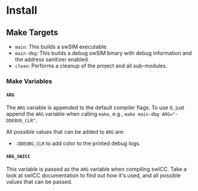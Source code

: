 # Install

## Make Targets
- `main`: This builds a swSIM executable.
- `main-dbg`: This builds a debug swSIM binary with debug information and the address sanitizer enabled.
- `clean`: Performs a cleanup of the project and all sub-modules.

### Make Variables

#### `ARG`
The `ARG` variable is appended to the default compiler flags. To use it, just append the `ARG` variable when calling `make`, e.g., ```make main-dbg ARG="-DDEBUG_CLR"```.

All possible values that can be added to `ARG` are:
- `-DDEUBG_CLR` to add color to the printed debug logs.

#### `ARG_SWICC`
This variable is passed as the `ARG` variable when compiling swICC. Take a look at swICC documentation to find out how it's used, and all possible values that can be passed.
